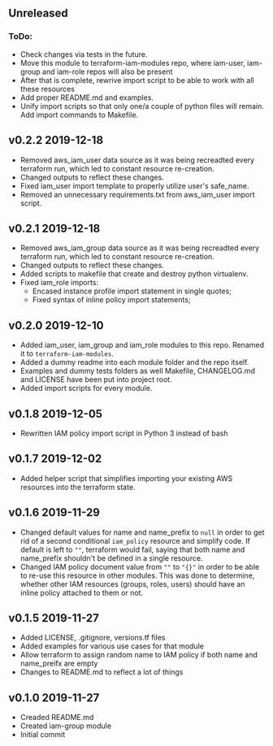 ## Unreleased


### ToDo: 
* Check changes via tests in the future.
* Move this module to terraform-iam-modules repo, where iam-user, iam-group and iam-role repos will also be present
* After that is complete, rewrive import script to be able to work with all these resources
* Add proper README.md and examples.
* Unify import scripts so that only one/a couple of python files will remain. Add import commands to Makefile.

## v0.2.2 2019-12-18
* Removed aws_iam_user data source as it was being recreadted every terraform run, which led to constant resource re-creation.
* Changed outputs to reflect these changes.
* Fixed iam_user import template to properly utilize user's safe_name. 
* Removed an unnecessary requirements.txt from aws_iam_user import script.

## v0.2.1 2019-12-18
* Removed aws_iam_group data source as it was being recreadted every terraform run, which led to constant resource re-creation.
* Changed outputs to reflect these changes.
* Added scripts to makefile that create and destroy python virtualenv.
* Fixed iam_role imports:
    * Encased instance profile import statement in single quotes;
    * Fixed syntax of inline policy import statements;

## v0.2.0 2019-12-10
* Added iam_user, iam_group and iam_role modules to this repo. Renamed it to `terraform-iam-modules`.
* Added a dummy readme into each module folder and the repo itself.
* Examples and dummy tests folders as well Makefile, CHANGELOG.md and LICENSE have been put into project root.
* Added import scripts for every module.

## v0.1.8 2019-12-05
* Rewritten IAM policy import script in Python 3 instead of bash

## v0.1.7 2019-12-02
* Added helper script that simplifies importing your existing AWS resources into the terraform state.

## v0.1.6 2019-11-29
* Changed default values for name and name_prefix to `null` in order to get rid of a second conditional `iam_policy` resource and simplify code. If default is left to `""`, terraform would fail, saying that both name and name_prefix shouldn't be defined in a single resource.
* Changed IAM policy document value from `""` to `"{}"` in order to be able to re-use this resource in other modules. This was done to determine, whether other IAM resources (groups, roles, users) should have an inline policy attached to them or not.

## v0.1.5 2019-11-27
* Added LICENSE, .gitignore, versions.tf files
* Added examples for various use cases for that module
* Allow terraform to assign random name to IAM policy if both name and name_preifx are empty
* Changes to README.md to reflect a lot of things

## v0.1.0 2019-11-27
* Creaded README.md
* Created iam-group module
* Initial commit
